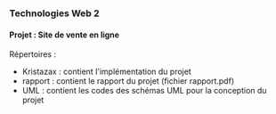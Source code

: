 ### Technologies Web 2
#### Projet : Site de vente en ligne

Répertoires :

- Kristazax : contient l'implémentation du projet
- rapport : contient le rapport du projet (fichier rapport.pdf)
- UML : contient les codes des schémas UML pour la conception du projet